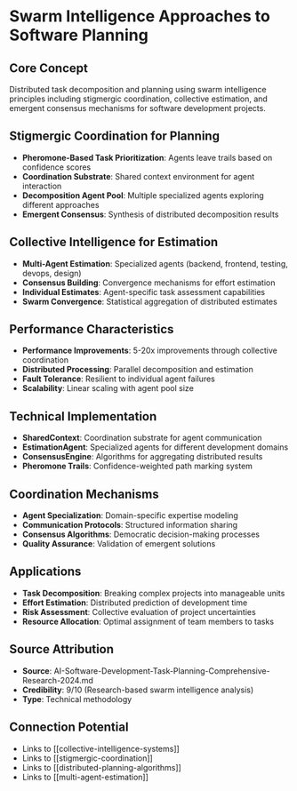 # Swarm Intelligence Approaches to Software Planning

## Core Concept
Distributed task decomposition and planning using swarm intelligence principles including stigmergic coordination, collective estimation, and emergent consensus mechanisms for software development projects.

## Stigmergic Coordination for Planning
- **Pheromone-Based Task Prioritization**: Agents leave trails based on confidence scores
- **Coordination Substrate**: Shared context environment for agent interaction
- **Decomposition Agent Pool**: Multiple specialized agents exploring different approaches
- **Emergent Consensus**: Synthesis of distributed decomposition results

## Collective Intelligence for Estimation
- **Multi-Agent Estimation**: Specialized agents (backend, frontend, testing, devops, design)
- **Consensus Building**: Convergence mechanisms for effort estimation
- **Individual Estimates**: Agent-specific task assessment capabilities
- **Swarm Convergence**: Statistical aggregation of distributed estimates

## Performance Characteristics
- **Performance Improvements**: 5-20x improvements through collective coordination
- **Distributed Processing**: Parallel decomposition and estimation
- **Fault Tolerance**: Resilient to individual agent failures
- **Scalability**: Linear scaling with agent pool size

## Technical Implementation
- **SharedContext**: Coordination substrate for agent communication
- **EstimationAgent**: Specialized agents for different development domains
- **ConsensusEngine**: Algorithms for aggregating distributed results
- **Pheromone Trails**: Confidence-weighted path marking system

## Coordination Mechanisms
- **Agent Specialization**: Domain-specific expertise modeling
- **Communication Protocols**: Structured information sharing
- **Consensus Algorithms**: Democratic decision-making processes
- **Quality Assurance**: Validation of emergent solutions

## Applications
- **Task Decomposition**: Breaking complex projects into manageable units
- **Effort Estimation**: Distributed prediction of development time
- **Risk Assessment**: Collective evaluation of project uncertainties
- **Resource Allocation**: Optimal assignment of team members to tasks

## Source Attribution
- **Source**: AI-Software-Development-Task-Planning-Comprehensive-Research-2024.md
- **Credibility**: 9/10 (Research-based swarm intelligence analysis)
- **Type**: Technical methodology

## Connection Potential
- Links to [[collective-intelligence-systems]]
- Links to [[stigmergic-coordination]]
- Links to [[distributed-planning-algorithms]]
- Links to [[multi-agent-estimation]]